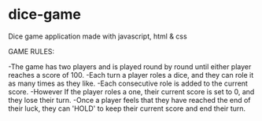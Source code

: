 # dice-game

Dice game application made with javascript, html & css

GAME RULES:

-The game has two players and is played round by round until either player reaches a score of 100.
-Each turn a player roles a dice, and they can role it as many times as they like.
-Each consecutive role is added to the current score.
-However If the player roles a one, their current score is set to 0, and they lose their turn.
-Once a player feels that they have reached the end of their luck, they can 'HOLD' to keep their current score and end their turn.
